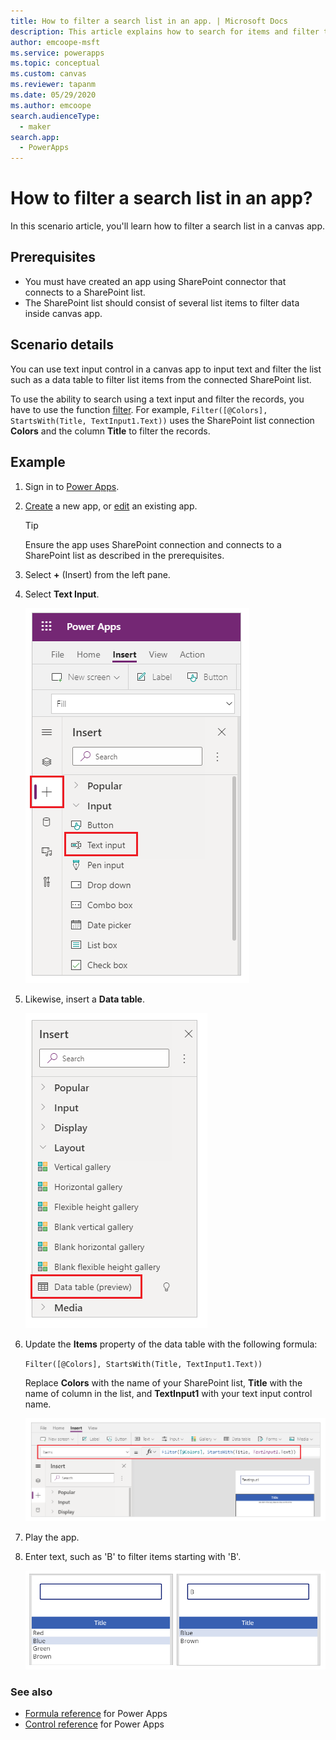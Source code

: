 ```yaml
---
title: How to filter a search list in an app. | Microsoft Docs
description: This article explains how to search for items and filter the list in your app when sourcing data from a SharePoint list.
author: emcoope-msft
ms.service: powerapps
ms.topic: conceptual
ms.custom: canvas
ms.reviewer: tapanm
ms.date: 05/29/2020
ms.author: emcoope
search.audienceType: 
  - maker
search.app: 
  - PowerApps
---
```

# How to filter a search list in an app?

In this scenario article, you'll learn how to filter a search list in a canvas app.

## Prerequisites

- You must have created an app using SharePoint connector that connects to a SharePoint list.
- The SharePoint list should consist of several list items to filter data inside canvas app.

## Scenario details

You can use text input control in a canvas app to input text and filter the list such as a data table to filter list items from the connected SharePoint list.

To use the ability to search using a text input and filter the records, you have to use the function [filter](./functions/function-filter-lookup.md). For example, `Filter([@Colors], StartsWith(Title, TextInput1.Text))` uses the SharePoint list connection **Colors** and the column **Title** to filter the records.

## Example

1. Sign in to [Power Apps](https://make.powerapps.com).

1. [Create](app-from-sharepoint.md) a new app, or [edit](edit-app.md) an existing app.

    > [!TIP]
    > Ensure the app uses SharePoint connection and connects to a SharePoint list as described in the prerequisites.

1. Select **+** (Insert) from the left pane.

1. Select **Text Input**.

    ![Insert text input](./media/sharepoint-scenarios-filter-search-list/insert-text-input.png "Insert text input")

1. Likewise, insert a **Data table**.

    ![Insert data table](./media/sharepoint-scenarios-filter-search-list/insert-data-table.png "Insert data table")

1. Update the **Items** property of the data table with the following formula:

    `Filter([@Colors], StartsWith(Title, TextInput1.Text))`

    Replace **Colors** with the name of your SharePoint list, **Title** with the name of column in the list, and **TextInput1** with your text input control name.

    ![Filter formula](./media/sharepoint-scenarios-filter-search-list/filter-formula.png "Filter formula")

1. Play the app.

1. Enter text, such as 'B' to filter items starting with 'B'.

    ![Colors](./media/sharepoint-scenarios-filter-search-list/colors.png "Colors")

### See also

- [Formula reference](formula-reference.md) for Power Apps
- [Control reference](reference-properties.md) for Power Apps
